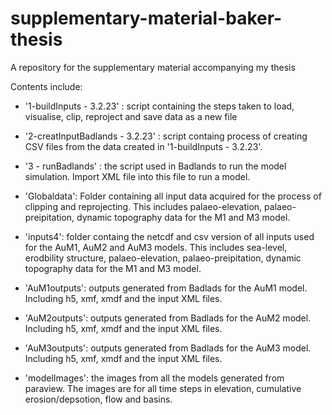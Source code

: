# supplementary-material-baker-thesis
A repository for the supplementary material accompanying my thesis

Contents  include:

- '1-buildInputs - 3.2.23' : script containing the steps taken to load, visualise, clip, reproject and save data as a new file

- '2-creatInputBadlands - 3.2.23' : script containg process of creating CSV files from the data created in '1-buildInputs - 3.2.23'.

- '3 - runBadlands' : the script used in Badlands to run the model simulation. Import XML file into this file to run a model.

- 'Globaldata': Folder containing all input data acquired for the process of clipping and reprojecting. This includes palaeo-elevation, palaeo-preipitation, dynamic topography data for the M1 and M3 model.

- 'inputs4': folder containg the netcdf and csv version of all inputs used for the AuM1, AuM2 and AuM3 models. This includes sea-level, erodbility structure, palaeo-elevation, palaeo-preipitation, dynamic topography data for the M1 and M3 model.

- 'AuM1outputs': outputs generated from Badlads for the AuM1 model. Including h5, xmf, xmdf and the input XML files.

- 'AuM2outputs': outputs generated from Badlads for the AuM2 model. Including h5, xmf, xmdf and the input XML files.

- 'AuM3outputs': outputs generated from Badlads for the AuM3 model. Including h5, xmf, xmdf and the input XML files.

- 'modelImages': the images from all the models generated from paraview. The images are for all time steps in elevation, cumulative erosion/depsotion, flow and basins.
